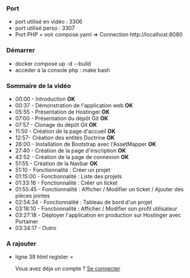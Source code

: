 ### Port
- port utilisé en vidéo : 3306
- port utilisé perso : 3307
- Port PHP = voir compose.yaml => Connection http://localhost:8080

### Démarrer
- docker compose up -d --build
- accéder à la console php : make bash

### Sommaire de la vidéo
- 00:00 - Introduction  **OK**
- 00:37 - Démonstration de l'application web    **OK**
- 05:55 - Présentation de Hostinger **OK**
- 07:00 - Présentation du dépôt Git **OK**
- 07:57 - Clonage du dépôt Git  **OK**
- 11:50 - Création de la page d'accueil **OK**
- 12:57- Création des entités Doctrine  **OK**
- 26:00 - Installation de Bootstrap avec l'AssetMapper  **OK**
- 27:40 - Création de la page d'inscription **OK**
- 42:52 - Création de la page de connexion  **OK**
- 51:55 - Création de la Navbar **OK**
- 51:10 - Fonctionnalité : Créer un projet
- 01:15:00 - Fonctionnalité : Liste des projets
- 01:33:16 - Fonctionnalité : Créer un ticket
- 01:55:45 - Fonctionnalité : Afficher / Modifier un ticket / Ajouter des pièces jointes
- 02:54:34 - Fonctionnalité : Tableau de bord d'un projet
- 03:18:10 - Fonctionnalité : Afficher / Modifier son profil utilisateur
- 03:27:18 - Déployer l'application en production sur Hostinger avec Portainer
- 03:34:17 - Outro

### A rajouter
- ligne 39 html register = <p class="my-3 text-muted"> Vous avez déja un compte ? <a href="{{path('login')}}" class="text-decoration-none">Se connecter </a></p>